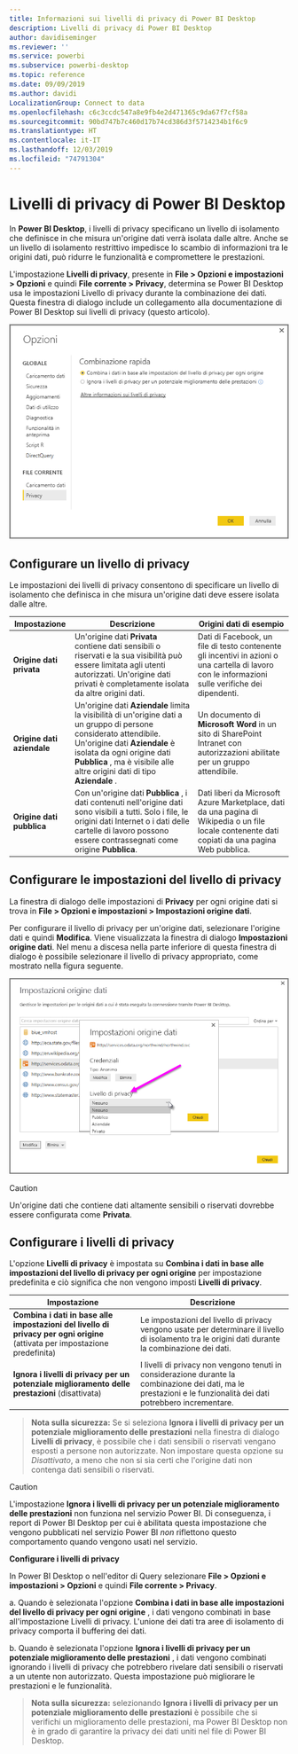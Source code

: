 ```yaml
---
title: Informazioni sui livelli di privacy di Power BI Desktop
description: Livelli di privacy di Power BI Desktop
author: davidiseminger
ms.reviewer: ''
ms.service: powerbi
ms.subservice: powerbi-desktop
ms.topic: reference
ms.date: 09/09/2019
ms.author: davidi
LocalizationGroup: Connect to data
ms.openlocfilehash: c6c3ccdc547a8e9fb4e2d471365c9da67f7cf58a
ms.sourcegitcommit: 90bd747b7c460d17b74cd386d3f5714234b1f6c9
ms.translationtype: HT
ms.contentlocale: it-IT
ms.lasthandoff: 12/03/2019
ms.locfileid: "74791304"
---
```

# <a name="power-bi-desktop-privacy-levels"></a>Livelli di privacy di Power BI Desktop
In **Power BI Desktop**, i livelli di privacy specificano un livello di isolamento che definisce in che misura un'origine dati verrà isolata dalle altre. Anche se un livello di isolamento restrittivo impedisce lo scambio di informazioni tra le origini dati, può ridurre le funzionalità e compromettere le prestazioni.

L'impostazione **Livelli di privacy**, presente in **File > Opzioni e impostazioni > Opzioni** e quindi **File corrente > Privacy**, determina se Power BI Desktop usa le impostazioni Livello di privacy durante la combinazione dei dati. Questa finestra di dialogo include un collegamento alla documentazione di Power BI Desktop sui livelli di privacy (questo articolo).

![](media/desktop-privacy-levels/desktop_privacylevels1.png)

## <a name="configure-a-privacy-level"></a>Configurare un livello di privacy
Le impostazioni dei livelli di privacy consentono di specificare un livello di isolamento che definisca in che misura un'origine dati deve essere isolata dalle altre.

| Impostazione | Descrizione | Origini dati di esempio |
| --- | --- | --- |
| **Origine dati privata** |Un'origine dati **Privata** contiene dati sensibili o riservati e la sua visibilità può essere limitata agli utenti autorizzati. Un'origine dati privati è completamente isolata da altre origini dati. |Dati di Facebook, un file di testo contenente gli incentivi in azioni o una cartella di lavoro con le informazioni sulle verifiche dei dipendenti. |
| **Origine dati aziendale** |Un'origine dati **Aziendale** limita la visibilità di un'origine dati a un gruppo di persone considerato attendibile. Un'origine dati **Aziendale** è isolata da ogni origine dati **Pubblica** , ma è visibile alle altre origini dati di tipo **Aziendale** . |Un documento di **Microsoft Word** in un sito di SharePoint Intranet con autorizzazioni abilitate per un gruppo attendibile. |
| **Origine dati pubblica** |Con un'origine dati **Pubblica** , i dati contenuti nell'origine dati sono visibili a tutti. Solo i file, le origini dati Internet o i dati delle cartelle di lavoro possono essere contrassegnati come origine **Pubblica**. |Dati liberi da Microsoft Azure Marketplace, dati da una pagina di Wikipedia o un file locale contenente dati copiati da una pagina Web pubblica. |

## <a name="configure-privacy-level-settings"></a>Configurare le impostazioni del livello di privacy
La finestra di dialogo delle impostazioni di **Privacy** per ogni origine dati si trova in **File > Opzioni e impostazioni > Impostazioni origine dati**.

Per configurare il livello di privacy per un'origine dati, selezionare l'origine dati e quindi **Modifica**. Viene visualizzata la finestra di dialogo **Impostazioni origine dati**. Nel menu a discesa nella parte inferiore di questa finestra di dialogo è possibile selezionare il livello di privacy appropriato, come mostrato nella figura seguente.

![](media/desktop-privacy-levels/desktop_privacylevels2.png)

> [!CAUTION]
> Un'origine dati che contiene dati altamente sensibili o riservati dovrebbe essere configurata come **Privata**.
> 

## <a name="configure-privacy-levels"></a>Configurare i livelli di privacy
L'opzione **Livelli di privacy** è impostata su **Combina i dati in base alle impostazioni del livello di privacy per ogni origine** per impostazione predefinita e ciò significa che non vengono imposti **Livelli di privacy**.

| Impostazione | Descrizione |
| --- | --- |
| **Combina i dati in base alle impostazioni del livello di privacy per ogni origine** (attivata per impostazione predefinita) |Le impostazioni del livello di privacy vengono usate per determinare il livello di isolamento tra le origini dati durante la combinazione dei dati. |
| **Ignora i livelli di privacy per un potenziale miglioramento delle prestazioni** (disattivata) |I livelli di privacy non vengono tenuti in considerazione durante la combinazione dei dati, ma le prestazioni e le funzionalità dei dati potrebbero incrementare. |

> **Nota sulla sicurezza:** Se si seleziona **Ignora i livelli di privacy per un potenziale miglioramento delle prestazioni** nella finestra di dialogo **Livelli di privacy**, è possibile che i dati sensibili o riservati vengano esposti a persone non autorizzate. Non impostare questa opzione su *Disattivato*, a meno che non si sia certi che l'origine dati non contenga dati sensibili o riservati.
> 
> 

> [!CAUTION]
> L'impostazione **Ignora i livelli di privacy per un potenziale miglioramento delle prestazioni** non funziona nel servizio Power BI. Di conseguenza, i report di Power BI Desktop per cui è abilitata questa impostazione che vengono pubblicati nel servizio Power BI *non* riflettono questo comportamento quando vengono usati nel servizio.
> 

**Configurare i livelli di privacy**

In Power BI Desktop o nell'editor di Query selezionare **File > Opzioni e impostazioni > Opzioni** e quindi **File corrente > Privacy**.

a. Quando è selezionata l'opzione **Combina i dati in base alle impostazioni del livello di privacy per ogni origine** , i dati vengono combinati in base all'impostazione Livelli di privacy. L'unione dei dati tra aree di isolamento di privacy comporta il buffering dei dati.

b. Quando è selezionata l'opzione **Ignora i livelli di privacy per un potenziale miglioramento delle prestazioni** , i dati vengono combinati ignorando i livelli di privacy che potrebbero rivelare dati sensibili o riservati a un utente non autorizzato. Questa impostazione può migliorare le prestazioni e le funzionalità.

> **Nota sulla sicurezza:** selezionando **Ignora i livelli di privacy per un potenziale miglioramento delle prestazioni** è possibile che si verifichi un miglioramento delle prestazioni, ma Power BI Desktop non è in grado di garantire la privacy dei dati uniti nel file di Power BI Desktop.
> 
> 

